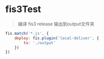 # fis3Test

> 编译 fis3 release 输出到output文件夹

```javascript
fis.match('*.js', {
    deploy: fis.plugin('local-deliver', {
        to: './output'
    })
})
```